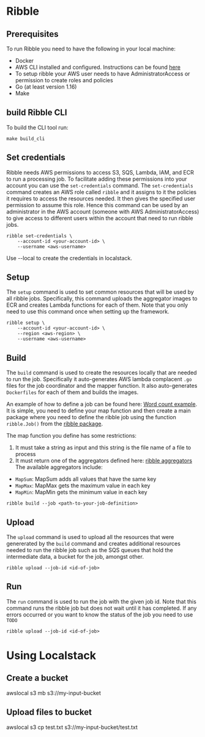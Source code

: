 # Ribble

## Prerequisites
To run Ribble you need to have the following in your local machine:

- Docker 
- AWS CLI installed and configured. Instructions can be found [here](https://docs.aws.amazon.com/cli/latest/userguide/cli-chap-getting-started.html)
- To setup ribble your AWS user needs to have AdministratorAccess or permission to create roles and policies
- Go (at least version 1.16)
- Make

## build Ribble CLI
To build  the CLI tool run:
```
make build_cli
```

## Set credentials

Ribble needs AWS permissions to access S3, SQS, Lambda, IAM, and ECR to run a processing job. To facilitate adding these permissions into your account you can use the `set-credentials` command.  The `set-credentials` command creates an AWS role called `ribble` and it assigns to it the policies it requires to access the resources needed. It then gives the specified user permission to assume this role. Hence this command can be used by an administrator in the AWS account (someone with AWS AdministratorAccess) to give access to different users within the account that need to run ribble jobs. 

```
ribble set-credentials \
    --account-id <your-account-id> \
    --username <aws-username>
```

Use --local to create the credentials in localstack.

## Setup

The `setup` command is used to set common resources that will be used by all ribble jobs. Specifically, this command uploads the aggregator images to ECR and creates Lambda functions for each of them. Note that you only need to use this command once when setting up the framework.
```
ribble setup \
    --account-id <your-account-id> \
    --region <aws-region> \
    --username <aws-username>
```

## Build

The `build` command is used to create the resources locally that are needed to run the job. Specifically it auto-generates AWS lambda complacent `.go` files for the job coordinator and the mapper function. It also auto-generates `Dockerfiles` for each of them and builds the images.

An example of how to define a job can be found here: [Word count example](https://github.com/josenarvaezp/ribble/tree/main/examples/wordcount). It is simple, you need to define your map function and then create a main package where you need to define the ribble job using the function `ribble.Job()` from the [ribble package](https://github.com/josenarvaezp/ribble/tree/main/pkg/ribble/ribble.go). 

The map function you define has some restrictions:
1. It must take a string as input and this string is the file name of a file to process
2. It must return one of the aggregators defined here: [ribble aggregators](https://github.com/josenarvaezp/ribble/tree/main/pkg/aggregators/aggregators.go)
The available aggregators include:
- `MapSum`: MapSum adds all values that have the same key
- `MapMax`: MapMax gets the maximum value in each key
- `MapMin`: MapMin gets the minimum value in each key

```
ribble build --job <path-to-your-job-definition>
```

## Upload

The `upload` command is used to upload all the resources that were genererated by the `build` command and creates additional resources needed to run the ribble job such as the SQS queues that hold the intermediate data, a bucket for the job, amongst other. 

```
ribble upload --job-id <id-of-job>
```

## Run

The `run` command is used to run the job with the given job id. Note that this command runs the ribble job but does not wait until it has completed. If any errors occurred or you want to know the status of the job you need to use `TODO`

```
ribble upload --job-id <id-of-job>
```

# Using Localstack

## Create a bucket
awslocal s3 mb s3://my-input-bucket

## Upload files to bucket
awslocal s3 cp test.txt  s3://my-input-bucket/test.txt
